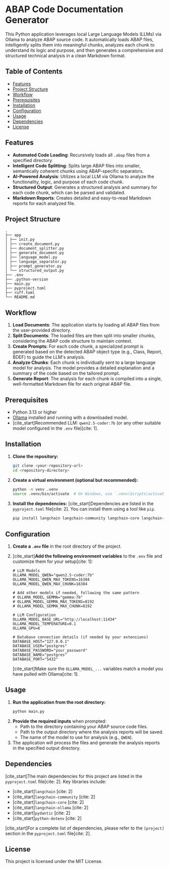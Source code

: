 # ABAP Code Documentation Generator

This Python application leverages local Large Language Models (LLMs) via Ollama to analyze ABAP source code. It automatically loads ABAP files, intelligently splits them into meaningful chunks, analyzes each chunk to understand its logic and purpose, and then generates a comprehensive and structured technical analysis in a clean Markdown format.

## Table of Contents

- [Features](#features)
- [Project Structure](#project-structure)
- [Workflow](#workflow)
- [Prerequisites](#prerequisites)
- [Installation](#installation)
- [Configuration](#configuration)
- [Usage](#usage)
- [Dependencies](#dependencies)
- [License](#license)

## Features

- **Automated Code Loading**: Recursively loads all `.abap` files from a specified directory.
- **Intelligent Code Splitting**: Splits large ABAP files into smaller, semantically coherent chunks using ABAP-specific separators.
- **AI-Powered Analysis**: Utilizes a local LLM via Ollama to analyze the functionality, logic, and purpose of each code chunk.
- **Structured Output**: Generates a structured analysis and summary for each code chunk, which can be parsed and validated.
- **Markdown Reports**: Creates detailed and easy-to-read Markdown reports for each analyzed file.

## Project Structure

```
.
├── app
│ ├── init.py
│ ├── create_document.py
│ ├── document_splitter.py
│ ├── generate_document.py
│ ├── language_model.py
│ ├── language_separator.py
│ ├── prompt_generator.py
│ └── structured_output.py
├── .env
├── .python-version
├── main.py
├── pyproject.toml
├── ruff.toml
└── README.md
```

## Workflow

1.  **Load Documents**: The application starts by loading all ABAP files from the user-provided directory.
2.  **Split Documents**: The loaded files are then split into smaller chunks, considering the ABAP code structure to maintain context.
3.  **Create Prompts**: For each code chunk, a specialized prompt is generated based on the detected ABAP object type (e.g., Class, Report, BDEF) to guide the LLM's analysis.
4.  **Analyze Chunks**: Each chunk is individually sent to a large language model for analysis. The model provides a detailed explanation and a summary of the code based on the tailored prompt.
5.  **Generate Report**: The analysis for each chunk is compiled into a single, well-formatted Markdown file for each original ABAP file.

## Prerequisites

- Python 3.13 or higher
- [Ollama](https://ollama.com/) installed and running with a downloaded model.
- [cite_start]Recommended LLM: `qwen2.5-coder:7b` (or any other suitable model configured in the `.env` file)[cite: 1].

## Installation

1.  **Clone the repository:**

    ```bash
    git clone <your-repository-url>
    cd <repository-directory>
    ```

2.  **Create a virtual environment (optional but recommended):**

    ```bash
    python -m venv .venv
    source .venv/bin/activate  # On Windows, use `.venv\Scripts\activate`
    ```

3.  **Install the dependencies:**
    [cite_start]Dependencies are listed in the `pyproject.toml` file[cite: 2]. You can install them using a tool like `pip`.
    ```bash
    pip install langchain langchain-community langchain-core langchain-ollama pandas pydantic python-dotenv tiktoken tqdm transformers
    ```

## Configuration

1.  **Create a `.env` file** in the root directory of the project.
2.  [cite_start]**Add the following environment variables** to the `.env` file and customize them for your setup[cite: 1]:

    ```env
    # LLM Models
    OLLAMA_MODEL_QWEN="qwen2.5-coder:7b"
    OLLAMA_MODEL_QWEN_MAX_TOKENS=16384
    OLLAMA_MODEL_QWEN_MAX_CHUNK=16384

    # Add other models if needed, following the same pattern
    # OLLAMA_MODEL_GEMMA="gemma:7b"
    # OLLAMA_MODEL_GEMMA_MAX_TOKENS=8192
    # OLLAMA_MODEL_GEMMA_MAX_CHUNK=8192

    # LLM Configuration
    OLLAMA_MODEL_BASE_URL="http://localhost:11434"
    OLLAMA_MODEL_TEMPERATURE=0.1
    OLLAMA_GPU=8

    # Database connection details (if needed by your extensions)
    DATABASE_HOST="127.0.0.1"
    DATABASE_USER="postgres"
    DATABASE_PASSWORD="your_password"
    DATABASE_NAME="postgres"
    DATABASE_PORT="5432"
    ```

    [cite_start]Make sure the `OLLAMA_MODEL_...` variables match a model you have pulled with Ollama[cite: 1].

## Usage

1.  **Run the application from the root directory:**
    ```bash
    python main.py
    ```
2.  **Provide the required inputs** when prompted:
    - Path to the directory containing your ABAP source code files.
    - Path to the output directory where the analysis reports will be saved.
    - The name of the model to use for analysis (e.g., `QWEN`).
3.  The application will process the files and generate the analysis reports in the specified output directory.

## Dependencies

[cite_start]The main dependencies for this project are listed in the `pyproject.toml` file[cite: 2]. Key libraries include:

- [cite_start]`langchain` [cite: 2]
- [cite_start]`langchain-community` [cite: 2]
- [cite_start]`langchain-core` [cite: 2]
- [cite_start]`langchain-ollama` [cite: 2]
- [cite_start]`pydantic` [cite: 2]
- [cite_start]`python-dotenv` [cite: 2]

[cite_start]For a complete list of dependencies, please refer to the `[project]` section in the `pyproject.toml` file[cite: 2].

## License

This project is licensed under the MIT License.
